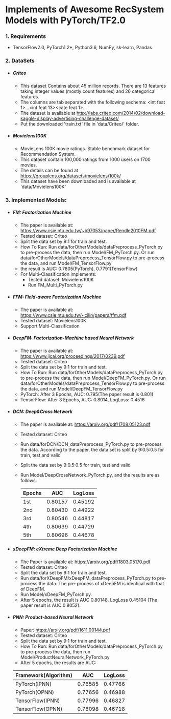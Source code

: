 # Implements of Awesome RecSystem Models with PyTorch/TF2.0


### 1. Requirements
- TensorFlow2.0, PyTorch1.2+, Python3.6, NumPy, sk-learn, Pandas

### 2. DataSets
- ##### Criteo
    - This dataset Contains about 45 million records. There are 13 features taking integer values (mostly count features)
    and 26 categorical features.
    - The columns are tab separated with the following sechema: <label><int feat 1>...<int feat 13><cate feat 1>...<cate feat26>
    - The dataset is available at http://labs.criteo.com/2014/02/download-kaggle-display-advertising-challenge-dataset/
    - Put the downloaded 'train.txt' file in 'data/Criteo/' folder.
- ##### Movielens100K
    - MovieLens 100K movie ratings. Stable benchmark dataset for Recommendation System. 
    - This dataset contain 100,000 ratings from 1000 users on 1700 movies.
    - The details can be found at https://grouplens.org/datasets/movielens/100k/
    - This dataset have been downloaded and is available at 'data/Movielens100K' 
### 3. Implemented Models:
- ##### FM: Factorization Machine
    - The paper is available at: https://www.csie.ntu.edu.tw/~b97053/paper/Rendle2010FM.pdf
    - Tested dataset: Criteo
    - Split the data set by 9:1 for train and test.
    - How To Run:
    Run data/forOtherModels/dataPreprocess_PyTorch.py to pre-process the data, then run Model/FM_PyTorch.py. Or
    run data/forOtherModels/dataPreprocess_TensorFlow.py to pre-process the data, and run Model/FM_TensorFlow.py
    - the result is AUC: 0.7805(PyTorch), 0.7791(TensorFlow)
    - For Multi-Classification implements: 
        - Tested dataset: Movielens100K
        - Run FM_Multi_PyTorch.py
- ##### FFM: Field-aware Factorization Machine
    - The paper is available at: https://www.csie.ntu.edu.tw/~cjlin/papers/ffm.pdf
    - Tested dataset: Movielens100K
    - Support Multi-Classification
- ##### DeepFM: Factorization-Machine based Neural Network
    - The paper is available at: https://www.ijcai.org/proceedings/2017/0239.pdf
    - Tested dataset: Criteo
    - Split the data set by 9:1 for train and test.
    - How To Run:
    Run data/forOtherModels/dataPreprocess_PyTorch.py to pre-process the data, then run Model/DeepFM_PyTorch.py. Or 
    run data/forOtherModels/dataPreprocess_TensorFlow.py to pre-process the data, and run Model/DeepFM_TensorFlow.py 
    - PyTorch: After 3 Epochs, AUC: 0.795(The paper result is 0.801)
    - TensorFlow: After 3 Epochs, AUC: 0.8014, LogLoss: 0.4516
- ##### DCN: Deep&Cross Network
    - The paper is available at: https://arxiv.org/pdf/1708.05123.pdf
    - Tested dataset: Criteo
    - Run data/forDCN/DCN_dataPreprocess_PyTorch.py to pre-process the data. According to the paper, the data set is split by 9:0.5:0.5 for train, test and valid
    - Split the data set by 9:0.5:0.5 for train, test and valid
    - Run Model/DeepCrossNetwork_PyTorch.py, and the results are as follows:
    
        |Epochs|AUC|LogLoss|
        |-----|---|-------|
        |1st|0.80157|0.45192|
        |2nd|0.80430|0.44922|
        |3rd|0.80546|0.44817|
        |4th|0.80639|0.44729|
        |5th|0.80696|0.44678|
- ##### xDeepFM: eXtreme Deep Factorization Machine
    - The Paper is available at: https://arxiv.org/pdf/1803.05170.pdf
    - Tested dataset: Criteo
    - Split the data set by 9:1 for train and test.
    - Run data/forXDeepFM/xDeepFM_dataPreprocess_PyTorch.py to pre-process the data. The pre-process of xDeepFM is identical with
     that of DeepFM.
    - Run Model/xDeepFM_PyTorch.py.
    - After 5 epochs, the result is AUC 0.80148, LogLoss 0.45104 (The paper result is AUC 0.8052).
- ##### PNN: Product-based Neural Network
    - Paper: https://arxiv.org/pdf/1611.00144.pdf
    - Tested dataset: Criteo
    - Split the data set by 9:1 for train and test.
    - How To Run:
    Run data/forOtherModels/dataPreprocess_PyTorch.py to pre-process the data, then run Model/ProductNeuralNetwork_PyTorch.py
    - After 5 epochs, the results are AUC:
    
    |Framework(Algorithm)|AUC|LogLoss|
    |-----|---|-------|
    |PyTorch(IPNN)|0.76585|0.47766|
    |PyTorch(OPNN)|0.77656|0.46988|
    |TensorFlow(IPNN)|0.77996|0.46827|
    |TensorFlow(OPNN)|0.78098|0.46718|